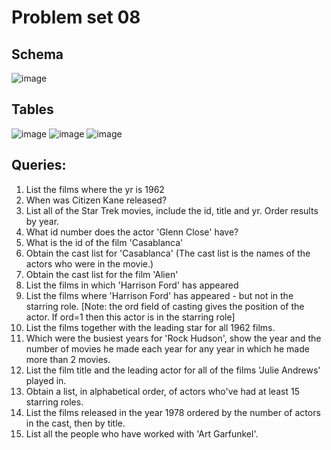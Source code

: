 # Problem set 08

## Schema
![image](https://user-images.githubusercontent.com/61353323/124616821-0841fb00-de94-11eb-9163-204a5184bee0.png)<br>

## Tables 
![image](https://user-images.githubusercontent.com/61353323/124617048-3f181100-de94-11eb-85f3-04a2790d9e14.png)
![image](https://user-images.githubusercontent.com/61353323/124617129-51924a80-de94-11eb-9d4f-bc4f256d03af.png)
![image](https://user-images.githubusercontent.com/61353323/124617177-59ea8580-de94-11eb-862a-fdbbd08bb6e9.png)

## Queries: 
1.	List the films where the yr is 1962
2.	When was Citizen Kane released?
3.	List all of the Star Trek movies, include the id, title and yr. Order results by year.
4.	What id number does the actor 'Glenn Close' have?
5.	What is the id of the film 'Casablanca'
6.	Obtain the cast list for 'Casablanca' (The cast list is the names of the actors who were in the movie.)
7.	Obtain the cast list for the film 'Alien'
8.	List the films in which 'Harrison Ford' has appeared
9.	List the films where 'Harrison Ford' has appeared - but not in the starring role.  [Note: the ord field of casting gives the position of the actor. If ord=1 then this actor is in the starring role]
10.	List the films together with the leading star for all 1962 films.
11.	Which were the busiest years for 'Rock Hudson', show the year and the number of movies he made each year for any year in which he made more than 2 movies.
12.	List the film title and the leading actor for all of the films 'Julie Andrews' played in.
13.	Obtain a list, in alphabetical order, of actors who've had at least 15 starring roles.
14.	List the films released in the year 1978 ordered by the number of actors in the cast, then by title.
15.	List all the people who have worked with 'Art Garfunkel'.

